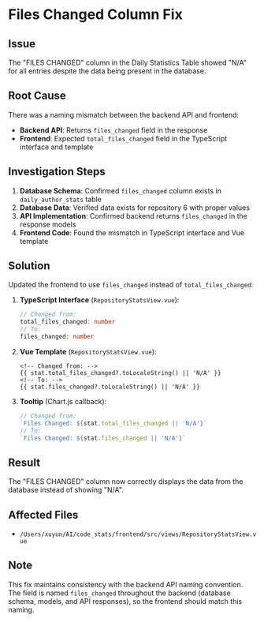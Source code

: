# Files Changed Column Fix

## Issue
The "FILES CHANGED" column in the Daily Statistics Table showed "N/A" for all entries despite the data being present in the database.

## Root Cause
There was a naming mismatch between the backend API and frontend:
- **Backend API**: Returns `files_changed` field in the response
- **Frontend**: Expected `total_files_changed` field in the TypeScript interface and template

## Investigation Steps
1. **Database Schema**: Confirmed `files_changed` column exists in `daily_author_stats` table
2. **Database Data**: Verified data exists for repository 6 with proper values
3. **API Implementation**: Confirmed backend returns `files_changed` in the response models
4. **Frontend Code**: Found the mismatch in TypeScript interface and Vue template

## Solution
Updated the frontend to use `files_changed` instead of `total_files_changed`:

1. **TypeScript Interface** (`RepositoryStatsView.vue`):
   ```typescript
   // Changed from:
   total_files_changed: number
   // To:
   files_changed: number
   ```

2. **Vue Template** (`RepositoryStatsView.vue`):
   ```vue
   <!-- Changed from: -->
   {{ stat.total_files_changed?.toLocaleString() || 'N/A' }}
   <!-- To: -->
   {{ stat.files_changed?.toLocaleString() || 'N/A' }}
   ```

3. **Tooltip** (Chart.js callback):
   ```javascript
   // Changed from:
   `Files Changed: ${stat.total_files_changed || 'N/A'}`
   // To:
   `Files Changed: ${stat.files_changed || 'N/A'}`
   ```

## Result
The "FILES CHANGED" column now correctly displays the data from the database instead of showing "N/A".

## Affected Files
- `/Users/xuyun/AI/code_stats/frontend/src/views/RepositoryStatsView.vue`

## Note
This fix maintains consistency with the backend API naming convention. The field is named `files_changed` throughout the backend (database schema, models, and API responses), so the frontend should match this naming.